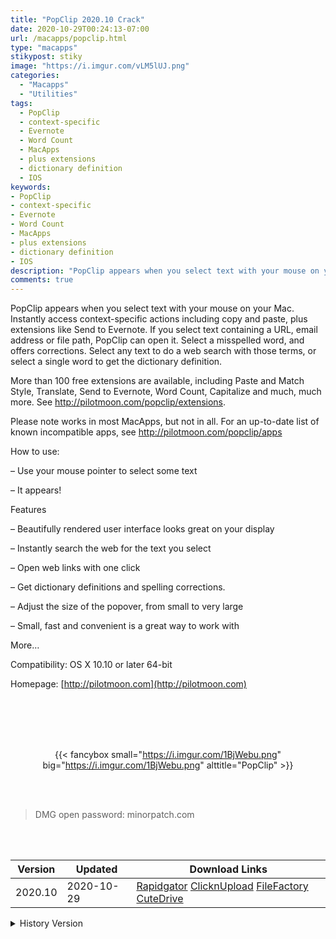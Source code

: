 ```yaml
---
title: "PopClip 2020.10 Crack"
date: 2020-10-29T00:24:13-07:00
url: /macapps/popclip.html
type: "macapps"
stikypost: stiky
image: "https://i.imgur.com/vLM5lUJ.png"
categories:
  - "Macapps"
  - "Utilities"
tags:
  - PopClip
  - context-specific
  - Evernote
  - Word Count
  - MacApps
  - plus extensions
  - dictionary definition
  - IOS
keywords:
- PopClip
- context-specific
- Evernote
- Word Count
- MacApps
- plus extensions
- dictionary definition
- IOS
description: "PopClip appears when you select text with your mouse on your Mac. Instantly access context-specific actions including copy and paste, plus extensions like Send to Evernote."
comments: true
---
```


PopClip appears when you select text with your mouse on your Mac. Instantly access context-specific actions including copy and paste, plus extensions like Send to Evernote. If you select text containing a URL, email address or file path, PopClip can open it. Select a misspelled word, and offers corrections. Select any text to do a web search with those terms, or select a single word to get the dictionary definition.

More than 100 free extensions are available, including Paste and Match Style, Translate, Send to Evernote, Word Count, Capitalize and much, much more. See http://pilotmoon.com/popclip/extensions.

Please note works in most MacApps, but not in all. For an up-to-date list of known incompatible apps, see http://pilotmoon.com/popclip/apps

How to use:

– Use your mouse pointer to select some text

– It appears!

Features

– Beautifully rendered user interface looks great on your display

– Instantly search the web for the text you select

– Open web links with one click

– Get dictionary definitions and spelling corrections.

– Adjust the size of the popover, from small to very large

– Small, fast and convenient is a great way to work with

More…

Compatibility: OS X 10.10 or later 64-bit

Homepage: [http://pilotmoon.com](http://pilotmoon.com)

<br/>
<br/>
<script async src="https://pagead2.googlesyndication.com/pagead/js/adsbygoogle.js"></script>
<ins class="adsbygoogle"
     style="display:block; text-align:center;"
     data-ad-layout="in-article"
     data-ad-format="fluid"
     data-ad-client="ca-pub-8746275014476192"
     data-ad-slot="5144997159"></ins>
<script>
     (adsbygoogle = window.adsbygoogle || []).push({});
</script>
<br/>
<br/>


<center>

{{< fancybox small="https://i.imgur.com/1BjWebu.png" big="https://i.imgur.com/1BjWebu.png" alttitle="PopClip" >}}

</center>

<br/>
<br/>


> DMG open password: minorpatch.com

<br/>

<br/>
<div id="history_version" class="history_version">

| Version | Updated | Download Links |
| ---- | ---- | ---- |
| 2020.10 | 2020-10-29 | [Rapidgator](https://ouo.io/QdRIdv)   [ClicknUpload](https://ouo.io/zj2ncP0)   [FileFactory](https://ouo.io/GE7mgt)   [CuteDrive](https://ouo.io/avhJ1P) |
<details>
<summary>History Version</summary>

| Version | Updated | Download Links |
| ---- | ---- | ---- |
| 2019.10 | 2020-01-18 | [UsersCloud](https://ouo.io/xvkiKx)   [ClicknUpload](https://ouo.io/LjbRl20)   [Mega](https://ouo.io/lZ5WeH)   [CuteDrive](https://ouo.io/B8gPgd) |
</details>

</div>
